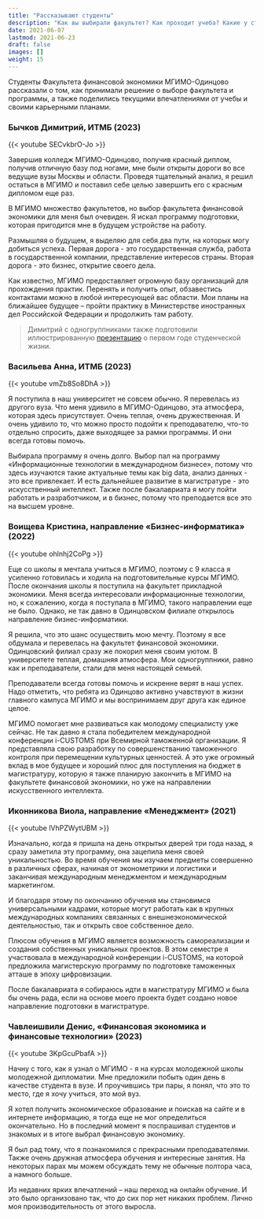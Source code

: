 ```yaml
---
title: "Рассказывают студенты"
description: "Как вы выбирали факультет? Как проходит учеба? Какие у студентов карьерные плаы?"
date: 2021-06-07
lastmod: 2021-06-23
draft: false
images: []
weight: 15
---
```


Студенты Факультета финансовой экономики МГИМО-Одинцово рассказали о том, как принимали решение о выборе факультета и программы, а также поделились текущими впечатлениями от учебы и своими карьерными планами.

### Бычков Димитрий, ИТМБ (2023)

{{< youtube SECvkbrO-Jo >}}

Завершив колледж МГИМО-Одинцово, получив красный диплом, получив отличную базу под ногами, мне были открыты дороги во все ведущие вузы Москвы и области. Проведя тщательный анализ, я решил остаться в МГИМО и поставил себе целью завершить его с красным дипломом еще раз.

В МГИМО множество факультетов, но выбор факультета финансовой экономики для меня был очевиден. Я искал программу подготовки, которая пригодится мне в будущем устройстве на работу.

Размышляя о будущем, я выделяю для себя два пути, на которых могу добиться успеха. Первая дорога - это государственная служба, работа в государственной компании, представление интересов страны. Вторая дорога - это бизнес, открытие своего дела.

Как известно, МГИМО предоставляет огромную базу организаций для прохождения практик. Перенять и получить опыт, обзавестись контактами можно в любой интересующей вас области. Мои планы на ближайшее будущее – пройти практику в Министерстве иностранных дел Российской Федерации и продолжить там работу.

> Димитрий с одногруппниками также подготовили иллюстрированную [презентацию](https://finec.mgimo.ru/dod/finec_student_pictures.pdf) о первом годе студенческой жизни.

### Васильева Анна, ИТМБ (2023)

{{< youtube vmZb8So8DhA >}}

Я поступила в наш университет не совсем обычно. Я перевелась из другого вуза. Что меня удивило в МГИМО-Одинцово, эта атмосфера, которая здесь присутствует. Очень теплая, очень дружественная. И очень удивило то, что можно просто подойти к преподавателю, что-то отдельно спросить, даже выходящее за рамки программы. И они всегда готовы помочь.

Выбирала программу я очень долго. Выбор пал на программу «Информационные технологии в международном бизнесе», потому что здесь изучаются такие актуальные темы как big data, анализ данных - это все привлекает. И есть дальнейшее развитие в магистратуре - это искусственный интеллект. Также после бакалавриата я могу пойти работать и разработчиком, и в бизнес, потому что преподается все это на высшем уровне.

### Воищева Кристина, направление «Бизнес-информатика» (2022)

{{< youtube ohlnhj2CoPg >}}

Еще со школы я мечтала учиться в МГИМО, поэтому с 9 класса я усиленно готовилась и ходила на подготовительные курсы МГИМО. После окончания школы я поступила на факультет прикладной экономики. Меня всегда интересовали информационные технологии, но, к сожалению, когда я поступала в МГИМО, такого направлении еще не было. Однако, не так давно в Одинцовском филиале открылось направление бизнес-информатики.

Я решила, что это шанс осуществить мою мечту. Поэтому я все обдумала и перевелась на факультет финансовой экономики. Одинцовский филиал сразу же покорил меня своим уютом. В университете теплая, домашняя атмосфера. Мои одногруппники, равно как и преподаватели, стали для меня настоящей семьей.

Преподаватели всегда готовы помочь и искренне верят в наш успех. Надо отметить, что ребята из Одинцово активно учавствуют в жизни главного кампуса МГИМО и мы воспринимаем друг друга как единое целое.

МГИМО помогает мне развиваться как молодому специалисту уже сейчас. Не так давно я стала победителем международной конференции i-CUSTOMS при Всемирной таможенной организации. Я представляла свою разработку по совершенстванию таможенного контроля при перемещении культурных ценностей. А это уже огромный вклад в мое будущее и хороший плюс для поступления на бюджет в магистратуру, которую я также планирую закончить в МГИМО на факультете финансовой экономики, но уже на направлении искусственного интеллекта.

### Иконникова Виола, направление «Менеджмент» (2021)

{{< youtube lVhPZWytUBM >}}

Изначально, когда я пришла на день открытых дверей три года назад, я сразу заметила эту программу, она зацепила меня своей уникальностью. Во время обучения мы изучаем предметы совершенно в различных сферах, начиная от эконометрики и логистики и заканчивая международным менеджментом и международным маркетингом.

И благодаря этому по окончанию обучения мы становимся универсальными кадрами, которые могут работать как в крупных международных компаниях связанных с внешнеэкономической деятельностью, так и открыть свое собственное дело.

Плюсом обучения в МГИМО является возможность самореализации и создания собственных уникальных проектов. В этом семестре я участвовала в международной конференции i-CUSTOMS, на которой предложила магистерскую программу по подготовке таможенных атташе в эпоху цифровизации.

После бакалавриата я собираюсь идти в магистратуру МГИМО и была бы очень рада, если на основе моего проекта будет создано новое направление подготовки в магистратуре.

### Чавлеишвили Денис, «Финансовая экономика и финансовые технологии» (2023)

{{< youtube 3KpGcuPbafA >}}

Начну с того, как я узнал о МГИМО - я на курсах молодежной школы молодежной дипломатии. Мне предложили побыть один день в качестве студента в вузе. И проучившись три пары, я понял, что это то место, где я хочу учиться, это мой вуз.

Я хотел получить экономическое образование и поискав на сайте и в интернете информацию, я тогда еще не мог определиться окончательно. Но в последний момент я поспрашивал студентов и знакомых и в итоге выбрал финансовую экономику.

Я был рад тому, что я познакомился с прекрасными преподавателями. Также очень дружная атмосфера обучения и интересные занятия. На некоторых парах мы можем обсуждать тему не обычные полтора часа, а намного больше.

Из недавних ярких впечатлений – наш переход на онлайн обучение. И это было организовано так, что до сих пор нет никаких проблем. Лично моя производительность от этого выросла.

